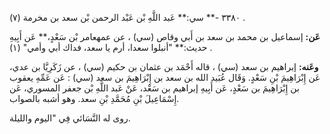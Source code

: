٣٣٨٠ -** سي:** عَبد اللَّهِ بْن عَبْد الرحمن بْن سعد بن مخرمة (٧) .

**عَن:** إسماعيل بن محمد بن سعد بن أَبي وقاص (سي) ، عن عمهعامر بْن سَعْدٍ،** عَن أَبِيهِ حديث:** "أنبلوا سعدا، أرم يا سعد، فداك أبي وأمي" (١) .

**وعَنه:** إبراهيم بن سعد (سي) ، قاله أَحْمَد بن عثمان بن حكيم (سي) ، عن زَكَرِيَّا بن عدي، عَن إِبْرَاهِيمَ بْنِ سَعْدٍ. وَقَال عُبَيد الله بن سعد بن إِبْرَاهِيمَ بن سعد (سي) : عَن عَمِّهِ يعقوب بن إِبْرَاهِيمَ بن سَعْدٍ، عَن أَبِيهِ إبراهيم بن سَعْد، عَنْ عَبد اللَّهِ بْن جعفر المسوري، عَن إِسْمَاعِيلَ بْنِ مُحَمَّدِ بْنِ سعد. وهو أشبه بالصواب.

روى له النَّسَائي فِي "اليوم والليلة.